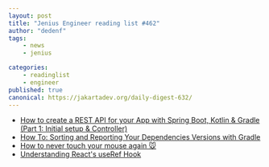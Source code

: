 ```yaml
---
layout: post
title: "Jenius Engineer reading list #462"
author: "dedenf"
tags:
    - news
    - jenius

categories:
    - readinglist
    - engineer
published: true
canonical: https://jakartadev.org/daily-digest-632/
---
```


- [How to create a REST API for your App with Spring Boot, Kotlin & Gradle (Part 1: Initial setup & Controller)](https://proandroiddev.com/how-to-create-a-rest-api-for-your-app-with-spring-boot-kotlin-gradle-part-1-first-controller-c19fe075e968)
- [How To: Sorting and Reporting Your Dependencies Versions with Gradle](https://ed-george.github.io/articles/15-07-2020/gradle-sorting-reporting)
- [How to never touch your mouse again 🐭](https://dev.to/oguimbal/how-to-never-touch-your-mouse-again-2ppk)
- [Understanding React's useRef Hook](https://ui.dev/useref/)